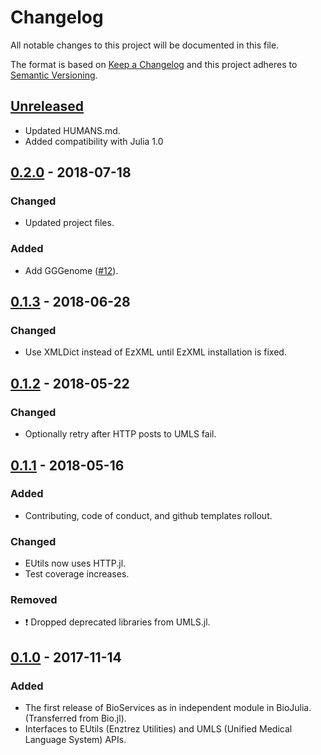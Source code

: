 # Changelog
All notable changes to this project will be documented in this file.

The format is based on [Keep a Changelog](http://keepachangelog.com/en/1.0.0/)
and this project adheres to [Semantic Versioning](http://semver.org/spec/v2.0.0.html).

## [Unreleased]
- Updated HUMANS.md.
- Added compatibility with Julia 1.0

## [0.2.0] - 2018-07-18
### Changed
- Updated project files.
### Added
- Add GGGenome ([#12](https://github.com/BioJulia/BioServices.jl/pull/12)).

## [0.1.3] - 2018-06-28
### Changed
- Use XMLDict instead of EzXML until EzXML installation is fixed.

## [0.1.2] - 2018-05-22
### Changed
- Optionally retry after HTTP posts to UMLS fail.

## [0.1.1] - 2018-05-16
### Added
- Contributing, code of conduct, and github templates rollout.

### Changed
- EUtils now uses HTTP.jl.
- Test coverage increases.

### Removed
- :exclamation: Dropped deprecated libraries from UMLS.jl.

## [0.1.0] - 2017-11-14
### Added
- The first release of BioServices as in independent module in BioJulia.
  (Transferred from Bio.jl).
- Interfaces to EUtils (Enztrez Utilities) and UMLS (Unified Medical Language System)
  APIs.


[Unreleased]: https://github.com/BioJulia/BioServices.jl/compare/v0.2.0...HEAD
[0.2.0]: https://github.com/BioJulia/BioServices.jl/tree/v0.2.0
[0.1.3]: https://github.com/BioJulia/BioServices.jl/compare/v0.1.2...v0.1.3
[0.1.2]: https://github.com/BioJulia/BioServices.jl/compare/v0.1.1...v0.1.2
[0.1.1]: https://github.com/BioJulia/BioServices.jl/compare/v0.1.0...v0.1.1
[0.1.0]: https://github.com/BioJulia/BioServices.jl/tree/v0.1.0
